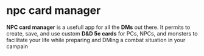 # npc card manager
**NPC card manager** is a usefull app for all the **DMs** out there. It permits to create, save, and use custom **D&D 5e cards** for PCs, NPCs, and monsters to facilitate your life while preparing and DMing a combat situation in your campain
